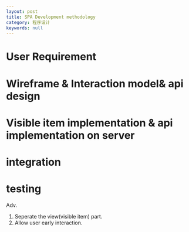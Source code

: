 ```yaml
---
layout: post
title: SPA Development methodology
category: 程序设计
keywords: null
---
```


# User Requirement

# Wireframe & Interaction model& api design

# Visible item implementation & api implementation on server

# integration

# testing

Adv.

1.  Seperate the view(visible item) part.
2.  Allow user early interaction.
